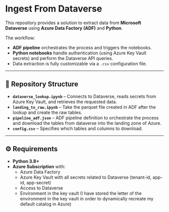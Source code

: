 # Ingest From Dataverse

This repository provides a solution to extract data from **Microsoft Dataverse** using **Azure Data Factory (ADF)** and **Python**.

The workflow:
- **ADF pipeline** orchestrates the process and triggers the notebooks.
- **Python notebooks** handle authentication (using Azure Key Vault secrets) and perform the Dataverse API queries.
- Data extraction is fully customizable via a `.csv` configuration file.

---

## 📂 Repository Structure

- **`dataverse_lookup.ipynb`** – Connects to Dataverse, reads secrets from Azure Key Vault, and retrieves the requested data.
- **`landing_to_raw.ipynb`** – Take the parquet file created in ADF after the lookup and create the raw tables.
- **`pipeline_adf.json`** – ADF pipeline definition to orchestrate the process and download the tables from dataverse into the landing zone of Azure.
- **`config.csv`** – Specifies which tables and columns to download.

---

## ⚙️ Requirements

- **Python 3.8+**
- **Azure Subscription** with:
  - Azure Data Factory
  - Azure Key Vault with all secrets related to Dataverse (tenant-id, app-id, app-secret)
  - Access to Dataverse
  - Environment in the key vault (I have stored the letter of the environment in the key vault in order to dynamically recreate my default catalog in Azure)
